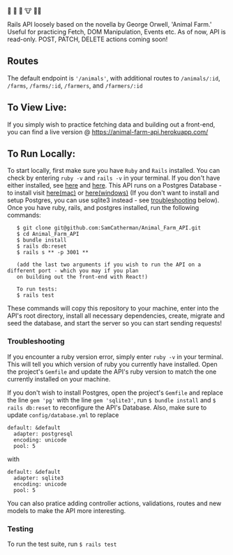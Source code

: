 🚜 🐷 🐗 🐮 👩‍🌾

Rails API loosely based on the novella by George Orwell, 'Animal Farm.' Useful for practicing Fetch, DOM Manipulation, Events etc. As of now, API is read-only. POST, PATCH, DELETE actions coming soon!

## Routes

The default endpoint is `'/animals'`, with additional routes to `/animals/:id`, `/farms`, `/farms/:id`, `/farmers`, and `/farmers/:id`

## To View Live:

If you simply wish to practice fetching data and building out a front-end, you can find a live version @ https://animal-farm-api.herokuapp.com/

## To Run Locally:

To start locally, first make sure you have `Ruby` and `Rails` installed. You can check by entering `ruby -v` and `rails -v` in your terminal. If you don't have either installed, see [here](https://www.ruby-lang.org/en/documentation/installation/) and [here](https://guides.rubyonrails.org/v5.0/getting_started.html#installing-rails). This API runs on a Postgres Database - to install visit [here(mac)](https://wiki.postgresql.org/wiki/Homebrew) or [here(windows)](https://www.postgresql.org/download/windows/) (If you don't want to install and setup Postgres, you can use sqlite3 instead - see [troubleshooting](#troubleshooting) below). Once you have ruby, rails, and postgres installed, run the following commands:

```
   $ git clone git@github.com:SamCatherman/Animal_Farm_API.git
   $ cd Animal_Farm_API
   $ bundle install
   $ rails db:reset
   $ rails s ** -p 3001 **

   (add the last two arguments if you wish to run the API on a different port - which you may if you plan
   on building out the front-end with React!)

   To run tests:
   $ rails test
```

These commands will copy this repository to your machine, enter into the API's root directory, install all necessary dependencies, create, migrate and seed the database, and start the server so you can start sending requests!

### Troubleshooting

If you encounter a ruby version error, simply enter `ruby -v` in your terminal. This will tell you which version of ruby you currently have installed. Open the project's `Gemfile` and update the API's ruby version to match the one currently installed on your machine.

If you don't wish to install Postgres, open the project's `Gemfile` and replace the line `gem 'pg'` with the line `gem 'sqlite3'`, run `$ bundle install` and `$ rails db:reset` to reconfigure the API's Database. Also, make sure to update `config/database.yml` to replace

```
default: &default
  adapter: postgresql
  encoding: unicode
  pool: 5
```

with

```
default: &default
  adapter: sqlite3
  encoding: unicode
  pool: 5
```

You can also pratice adding controller actions, validations, routes and new models to make the API more interesting.

### Testing 
To run the test suite, run `$ rails test`
